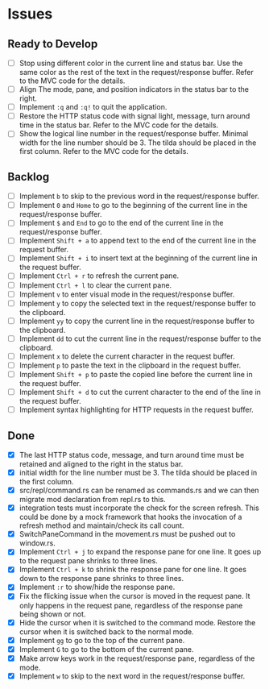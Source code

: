 # Issues

## Ready to Develop

- [ ] Stop using different color in the current line and status bar. Use the same color as the rest of the text in the request/response buffer. Refer to the MVC code for the details.
- [ ] Align The mode, pane, and position indicators in the status bar to the right.
- [ ] Implement `:q` and `:q!` to quit the application.
- [ ] Restore the HTTP status code with signal light, message, turn around time in the status bar. Refer to the MVC code for the details.
- [ ] Show the logical line number in the request/response buffer. Minimal width for the line number should be 3. The tilda should be placed in the first column. Refer to the MVC code for the details.

## Backlog

- [ ] Implement `b` to skip to the previous word in the request/response buffer.
- [ ] Implement `0` and `Home` to go to the beginning of the current line in the request/response buffer.
- [ ] Implement `$` and `End` to go to the end of the current line in the request/response buffer.
- [ ] Implement `Shift + a` to append text to the end of the current line in the request buffer.
- [ ] Implement `Shift + i` to insert text at the beginning of the current line in the request buffer.
- [ ] Implement `Ctrl + r` to refresh the current pane.
- [ ] Implement `Ctrl + l` to clear the current pane.
- [ ] Implement `v` to enter visual mode in the request/response buffer.
- [ ] Implement `y` to copy the selected text in the request/response buffer to the clipboard.
- [ ] Implement `yy` to copy the current line in the request/response buffer to the clipboard.
- [ ] Implement `dd` to cut the current line in the request/response buffer to the clipboard.
- [ ] Implement `x` to delete the current character in the request buffer.
- [ ] Implement `p` to paste the text in the clipboard in the request buffer.
- [ ] Implement `Shift + p` to paste the copied line before the current line in the request buffer.
- [ ] Implement `Shift + d` to cut the current character to the end of the line in the request buffer.
- [ ] Implement syntax highlighting for HTTP requests in the request buffer.

## Done

- [x] The last HTTP status code, message, and turn around time must be retained and aligned to the right in the status bar.
- [x] initial width for the line number must be 3. The tilda should be placed in the first column.
- [x] src/repl/command.rs can be renamed as commands.rs and we can then migrate mod declaration from repl.rs to this.
- [x] integration tests must incorporate the check for the screen refresh. This could be done by a mock framework that hooks the invocation of a refresh method and maintain/check its call count.
- [x] SwitchPaneCommand in the movement.rs must be pushed out to window.rs.
- [x] Implement `Ctrl + j` to expand the response pane for one line. It goes up to the request pane shrinks to three lines.
- [x] Implement `Ctrl + k` to shrink the response pane for one line. It goes down to the response pane shrinks to three lines.
- [x] Implement `:r` to show/hide the response pane.
- [x] Fix the flicking issue when the cursor is moved in the request pane. It only happens in the request pane, regardless of the response pane being shown or not.
- [x] Hide the cursor when it is switched to the command mode. Restore the cursor when it is switched back to the normal mode.
- [x] Implement `gg` to go to the top of the current pane.
- [x] Implement `G` to go to the bottom of the current pane.
- [x] Make arrow keys work in the request/response pane, regardless of the mode.
- [x] Implement `w` to skip to the next word in the request/response buffer.
